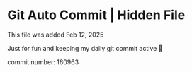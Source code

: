 # Git Auto Commit | Hidden File

This file was added Feb 12, 2025

Just for fun and keeping my daily git commit active 🤪

commit number: 160963
